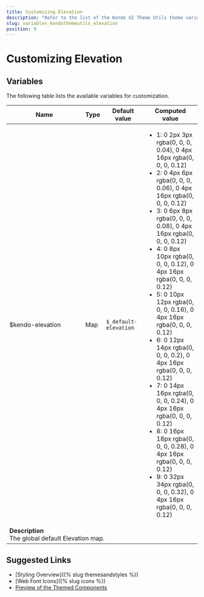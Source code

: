 ```yaml
---
title: Customizing Elevation
description: "Refer to the list of the Kendo UI Theme Utils theme variables available for customization."
slug: variables_kendothemeutils_elevation
position: 9
---
```


# Customizing Elevation

## Variables

The following table lists the available variables for customization.

<table class="theme-variables">
    <colgroup>
    <col style="width: 200px; white-space:nowrap;" />
    <col />
    <col />
    <col />
</colgroup>
<thead>
    <tr>
        <th>Name</th>
        <th>Type</th>
        <th>Default value</th>
        <th>Computed value</th>
    </tr>
</thead>
<tbody>
        <tr>
    <td>$kendo-elevation</td>
    <td>Map</td>
    <td><code>$_default-elevation</code></td>
    <td><ul><li>1: 0 2px 3px rgba(0, 0, 0, 0.04), 0 4px 16px rgba(0, 0, 0, 0.12)</li><li>2: 0 4px 6px rgba(0, 0, 0, 0.06), 0 4px 16px rgba(0, 0, 0, 0.12)</li><li>3: 0 6px 8px rgba(0, 0, 0, 0.08), 0 4px 16px rgba(0, 0, 0, 0.12)</li><li>4: 0 8px 10px rgba(0, 0, 0, 0.12), 0 4px 16px rgba(0, 0, 0, 0.12)</li><li>5: 0 10px 12px rgba(0, 0, 0, 0.16), 0 4px 16px rgba(0, 0, 0, 0.12)</li><li>6: 0 12px 14px rgba(0, 0, 0, 0.2), 0 4px 16px rgba(0, 0, 0, 0.12)</li><li>7: 0 14px 16px rgba(0, 0, 0, 0.24), 0 4px 16px rgba(0, 0, 0, 0.12)</li><li>8: 0 16px 18px rgba(0, 0, 0, 0.28), 0 4px 16px rgba(0, 0, 0, 0.12)</li><li>9: 0 32px 34px rgba(0, 0, 0, 0.32), 0 4px 16px rgba(0, 0, 0, 0.12)</li></ul></td>
</tr>
<tr>
    <td colspan="4" class="theme-variables-description-container"><div><b>Description</b><div class="theme-variables-description">The global default Elevation map.</div></div>
    </td>
</tr>
</tbody>
</table>

## Suggested Links

* [Styling Overview]({% slug themesandstyles %})
* [Web Font Icons]({% slug icons %})
* [Preview of the Themed Components](../)

